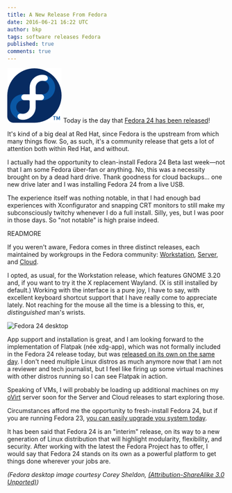 ```yaml
---
title: A New Release From Fedora
date: 2016-06-21 16:22 UTC
author: bkp
tags: software releases Fedora
published: true
comments: true
---
```

![Fedora logo](/images/blog/fedora-logo.png) Today is the day that [Fedora 24 has been released](https://fedoramagazine.org/fedora-24-released/)!

It's kind of a big deal at Red Hat, since Fedora is the upstream from which many things flow. So, as such, it's a community release that gets a lot of attention both within Red Hat, and without.

I actually had the opportunity to clean-install Fedora 24 Beta last week&mdash;not that I am some Fedora &uuml;ber-fan or anything. No, this was a necessity brought on by a dead hard drive. Thank goodness for cloud backups... one new drive later and I was installing Fedora 24 from a live USB.

The experience itself was nothing notable, in that I had enough bad experiences with Xconfigurator and snapping CRT monitors to still make my subconsciously twitchy whenever I do a full install. Silly, yes, but I was poor in those days. So "not notable" is high praise indeed.

READMORE

If you weren't aware, Fedora comes in three distinct releases, each maintained by workgroups in the Fedora community: [Workstation](https://getfedora.org/workstation/), [Server](https://getfedora.org/server/), and [Cloud](https://getfedora.org/cloud/).

I opted, as usual, for the Workstation release, which features GNOME 3.20 and, if you want to try it the X replacement Wayland. (X is still installed by default.) Working with the interface is a pure joy, I have to say, with excellent keyboard shortcut support that I have really come to appreciate lately. Not reaching for the mouse all the time is a blessing to this, er, *distinguished* man's wrists.

![Fedora 24 desktop](https://fedoraproject.org/w/uploads/2/2b/F24-workstation-superkey.png)

App support and installation is great, and I am looking forward to the implementation of Flatpak (n&eacute;e xdg-app), which was not formally included in the Fedora 24 release today, but was [released on its own on the same day](https://fedoramagazine.org/introducing-flatpak/). I don't need multiple Linux distros as much anymore now that I am not a reviewer and tech journalist, but I feel like firing up some virtual machines with other distros running so I can see Flatpak in action.

Speaking of VMs, I will probably be loading up additional machines on my [oVirt](http:www.ovirt.org) server soon for the Server and Cloud releases to start exploring those.

Circumstances afford me the opportunity to fresh-install Fedora 24, but if you are running Fedora 23, [you can easily upgrade you system today](https://fedoramagazine.org/upgrading-fedora-23-workstation-to-fedora-24/).

It has been said that Fedora 24 is an "interim" release, on its way to a new generation of Linux distribution that will highlight modularity, flexibility, and security.  After working with the latest the Fedora Project has to offer, I would say that Fedora 24 stands on its own as a powerful platform to get things done wherever your jobs are.

*(Fedora desktop image courtesy Corey Sheldon, [(Attribution-ShareAlike 3.0 Unported)](https://creativecommons.org/licenses/by-sa/3.0/))*
